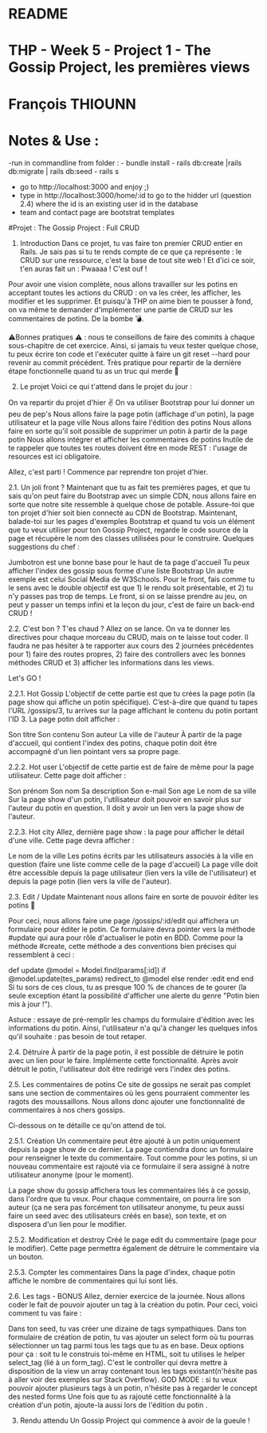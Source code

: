 # README
# THP - Week 5 - Project 1 - The Gossip Project, les premières views
# François THIOUNN



# Notes & Use :
 -run in commandline from folder : 
 	- bundle install
	- rails db:create |rails db:migrate | rails db:seed
	- rails s
- go to http://localhost:3000 and enjoy ;)
- type in http://localhost:3000/home/:id to go to the hidder url (question 2.4)
	where the id is an existing user id in the database
- team and contact page are bootstrat templates

 


#Projet : The Gossip Project : Full CRUD
  
1. Introduction
Dans ce projet, tu vas faire ton premier CRUD entier en Rails. Je sais pas si tu te rends compte de ce que ça représente : le CRUD sur une ressource, c'est la base de tout site web ! Et d'ici ce soir, t'en auras fait un : Pwaaaa ! C'est ouf !

Pour avoir une vision complète, nous allons travailler sur les potins en acceptant toutes les actions du CRUD : on va les créer, les afficher, les modifier et les supprimer. Et puisqu'à THP on aime bien te pousser à fond, on va même te demander d'implémenter une partie de CRUD sur les commentaires de potins. De la bombe 💣.

⚠️Bonnes pratiques ⚠️ : nous te conseillons de faire des commits à chaque sous-chapitre de cet exercice. Ainsi, si jamais tu veux tester quelque chose, tu peux écrire ton code et l'exécuter quitte à faire un git reset --hard pour revenir au commit précédent. Très pratique pour repartir de la dernière étape fonctionnelle quand tu as un truc qui merde 💩

2. Le projet
Voici ce qui t'attend dans le projet du jour :

On va repartir du projet d'hier ✌
On va utiliser Bootstrap pour lui donner un peu de pep's
Nous allons faire la page potin (affichage d'un potin), la page utilisateur et la page ville
Nous allons faire l'édition des potins
Nous allons faire en sorte qu'il soit possible de supprimer un potin à partir de la page potin
Nous allons intégrer et afficher les commentaires de potins
Inutile de te rappeler que toutes tes routes doivent être en mode REST : l'usage de resources est ici obligatoire.

Allez, c'est parti ! Commence par reprendre ton projet d'hier.

2.1. Un joli front ?
Maintenant que tu as fait tes premières pages, et que tu sais qu'on peut faire du Bootstrap avec un simple CDN, nous allons faire en sorte que notre site ressemble à quelque chose de potable. Assure-toi que ton projet d'hier soit bien connecté au CDN de Bootstrap. 
Maintenant, balade-toi sur les pages d'exemples Bootstrap et quand tu vois un élément que tu veux utiliser pour ton Gossip Project, regarde le code source de la page et récupère le nom des classes utilisées pour le construire. Quelques suggestions du chef :

Jumbotron est une bonne base pour le haut de ta page d'accueil
Tu peux afficher l'index des gossip sous forme d'une liste Bootstrap
Un autre exemple est celui Social Media de W3Schools.
Pour le front, fais comme tu le sens avec le double objectif est que 1) le rendu soit présentable, et 2) tu n'y passes pas trop de temps. Le front, si on se laisse prendre au jeu, on peut y passer un temps infini et la leçon du jour, c'est de faire un back-end CRUD !

2.2. C'est bon ? T'es chaud ?
Allez on se lance. On va te donner les directives pour chaque morceau du CRUD, mais on te laisse tout coder. Il faudra ne pas hésiter à te rapporter aux cours des 2 journées précédentes pour 1) faire des routes propres, 2) faire des controllers avec les bonnes méthodes CRUD et 3) afficher les informations dans les views.

Let's GO !

2.2.1. Hot Gossip
L'objectif de cette partie est que tu crées la page potin (la page show qui affiche un potin spécifique). C’est-à-dire que quand tu tapes l'URL /gossips/3, tu arrives sur la page affichant le contenu du potin portant l'ID 3. La page potin doit afficher :

Son titre
Son contenu
Son auteur
La ville de l'auteur
À partir de la page d'accueil, qui contient l'index des potins, chaque potin doit être accompagné d'un lien pointant vers sa propre page.

2.2.2. Hot user
L'objectif de cette partie est de faire de même pour la page utilisateur. Cette page doit afficher :

Son prénom
Son nom
Sa description
Son e-mail
Son age
Le nom de sa ville
Sur la page show d'un potin, l'utilisateur doit pouvoir en savoir plus sur l'auteur du potin en question. Il doit y avoir un lien vers la page show de l'auteur.

2.2.3. Hot city
Allez, dernière page show : la page pour afficher le détail d'une ville. Cette page devra afficher :

Le nom de la ville
Les potins écrits par les utilisateurs associés à la ville en question (faire une liste comme celle de la page d'accueil)
La page ville doit être accessible depuis la page utilisateur (lien vers la ville de l'utilisateur) et depuis la page potin (lien vers la ville de l'auteur).

2.3. Edit / Update
Maintenant nous allons faire en sorte de pouvoir éditer les potins 🙌

Pour ceci, nous allons faire une page /gossips/:id/edit qui affichera un formulaire pour éditer le potin. Ce formulaire devra pointer vers la méthode #update qui aura pour rôle d'actualiser le potin en BDD. Comme pour la méthode #create, cette méthode a des conventions bien précises qui ressemblent à ceci :

def update
  @model = Model.find(params[:id])
  if @model.update(tes_params)
    redirect_to @model
  else
    render :edit
  end
end
Si tu sors de ces clous, tu as presque 100 % de chances de te gourer (la seule exception étant la possibilité d'afficher une alerte du genre "Potin bien mis à jour !").

Astuce : essaye de pré-remplir les champs du formulaire d'édition avec les informations du potin. Ainsi, l'utilisateur n'a qu'à changer les quelques infos qu'il souhaite : pas besoin de tout retaper.

2.4. Détruire
À partir de la page potin, il est possible de détruire le potin avec un lien pour le faire. Implémente cette fonctionnalité. Après avoir détruit le potin, l'utilisateur doit être redirigé vers l'index des potins.

2.5. Les commentaires de potins
Ce site de gossips ne serait pas complet sans une section de commentaires où les gens pourraient commenter les ragots des moussaillons. Nous allons donc ajouter une fonctionnalité de commentaires à nos chers gossips.

Ci-dessous on te détaille ce qu'on attend de toi.

2.5.1. Création
Un commentaire peut être ajouté à un potin uniquement depuis la page show de ce dernier. La page contiendra donc un formulaire pour renseigner le texte du commentaire. Tout comme pour les potins, si un nouveau commentaire est rajouté via ce formulaire il sera assigné à notre utilisateur anonyme (pour le moment).

La page show du gossip affichera tous les commentaires liés à ce gossip, dans l'ordre que tu veux. Pour chaque commentaire, on pourra lire son auteur (ça ne sera pas forcément ton utilisateur anonyme, tu peux aussi faire un seed avec des utilisateurs créés en base), son texte, et on disposera d'un lien pour le modifier.

2.5.2. Modification et destroy
Créé le page edit du commentaire (page pour le modifier). 
Cette page permettra également de détruire le commentaire via un bouton.

2.5.3. Compter les commentaires
Dans la page d'index, chaque potin affiche le nombre de commentaires qui lui sont liés.

2.6. Les tags - BONUS
Allez, dernier exercice de la journée. Nous allons coder le fait de pouvoir ajouter un tag à la création du potin. Pour ceci, voici comment tu vas faire :

Dans ton seed, tu vas créer une dizaine de tags sympathiques.
Dans ton formulaire de création de potin, tu vas ajouter un select form où tu pourras sélectionner un tag parmi tous les tags que tu as en base. Deux options pour ça : soit tu le construis toi-même en HTML, soit tu utilises le helper select_tag (lié à un form_tag).
C'est le controller qui devra mettre à disposition de la view un array contenant tous les tags existant(n'hésite pas à aller voir des exemples sur Stack Overflow).
GOD MODE : si tu veux pouvoir ajouter plusieurs tags à un potin, n'hésite pas à regarder le concept des nested forms
Une fois que tu as rajouté cette fonctionnalité à la création d'un potin, ajoute-la aussi lors de l'édition du potin .

3. Rendu attendu
Un Gossip Project qui commence à avoir de la gueule !
